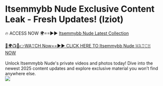 # Itsemmybb Nude Exclusive Content Leak - Fresh Updates! (lziot)

🔥 ACCESS NOW 🌍==►► <a href="https://tinyurl.com/yc657z5k" rel="nofollow">Itsemmybb Nude Latest Collection</a>
<br><br>
[🔴🌍📺📱👉WA𝚃CH Now==►► CLICK HERE TO Itsemmybb Nude 𝚆𝙰𝚃𝙲𝙷 NOW](https://tinyurl.com/yc657z5k)
<br><br>
Unlock Itsemmybb Nude's private videos and photos today! Dive into the newest 2025 content updates and explore exclusive material you won’t find anywhere else.
<br>
<a href="https://tinyurl.com/yc657z5k" rel="nofollow" data-target="animated-image.originalLink"><img src="https://camo.githubusercontent.com/8a4f000d20f83aca3bf7ec5f350d767afa0574a8a352519fd8cfa583a6f93a33/68747470733a2f2f692e696d6775722e636f6d2f644a486b345a712e676966" data-canonical-src="https://i.imgur.com/dJHk4Zq.gif" style="max-width: 100%; display: inline-block;" data-target="animated-image.originalImage"></a>
<br>
